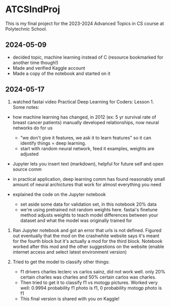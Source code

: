 # ATCSIndProj
This is my final project for the 2023-2024 Advanced Topics in CS course at Polytechnic School. 

## 2024-05-09

- decided topic, machine learning instead of C (resource bookmarked for another time though!)
- Made and verified Kaggle account
- Made a copy of the notebook and started on it

## 2024-05-17

  1. watched fastai video Practical Deep Learning for Coders: Lesson 1. Some notes:

  - how machine learning has changed, in 2012 (ex: 5 yr survival rate of breast cancer patients) manually developed relationships, now neural networks do for us 
    - "we don't give it features, we ask it to learn features" so it can identify things = deep learning. 
    - start with random neural network, feed it examples, weights are adjusted

  - Jupyter lets you insert text (markdown), helpful for future self and open source comm

  - in practical application, deep learning comm has found reasonably small amount of neural archictures that work for almost everything you need

  - explained the code on the Jupyter notebook
    - set aside some data for validation set, in this notebook 20% data 
    - we're using pretrained not random weights here. fastai's finetune method adjusts weights to teach model differences between your dataset and what the model was originally trained for


1. Ran Jupyter notebook and got an error that urls is not defined. Figured out eventually that the mod on the crashwhite website says it's meant for the fourth block but it's actually a mod for the third block. Notebook worked after this mod and the other suggestions on the website (enable internet access and select latest environment version)


3. Tried to get the model to classify other things:
   - f1 drivers charles leclerc vs carlos sainz, did not work well. only 20% certain charles was charles and 50% certain carlos was charles. 
   - Then tried to get it to classify f1 vs motogp pictures. Worked very well: 0.9994 probability f1 photo is f1, 0 probability motogp photo is f1 
   - This final version is shared with you on Kaggle!